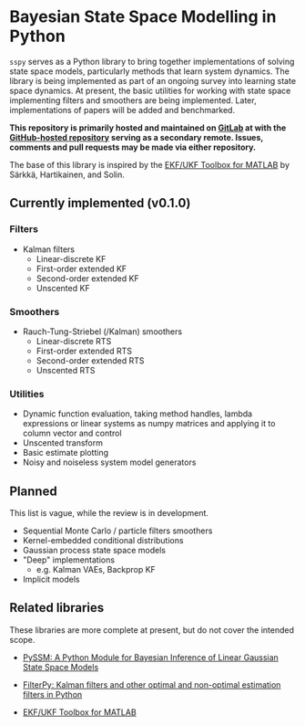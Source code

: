 # Bayesian State Space Modelling in Python

```sspy``` serves as a Python library to bring together implementations of solving state space models, particularly methods that learn system dynamics. The library is being implemented as part of an ongoing survey into learning state space dynamics. At present, the basic utilities for working with state space implementing filters and smoothers are being implemented. Later, implementations of papers will be added and benchmarked.

**This repository is primarily hosted and maintained on [GitLab](https://gitlab.com/wilocw/sspy) at with the [GitHub-hosted repository](https://github.com/wilocw/sspy) serving as a secondary remote. Issues, comments and pull requests may be made via either repository.**

The base of this library is inspired by the [EKF/UKF Toolbox for MATLAB](http://becs.aalto.fi/en/research/bayes/ekfukf/) by Särkkä, Hartikainen, and Solin.

## Currently implemented (v0.1.0)

### Filters
- Kalman filters
    - Linear-discrete KF
    - First-order extended KF
    - Second-order extended KF
    - Unscented KF

### Smoothers
- Rauch-Tung-Striebel (/Kalman) smoothers
    - Linear-discrete RTS
    - First-order extended RTS
    - Second-order extended RTS
    - Unscented RTS

### Utilities
- Dynamic function evaluation, taking method handles, lambda expressions or linear systems as numpy matrices and applying it to column vector and control
- Unscented transform
- Basic estimate plotting
- Noisy and noiseless system model generators

## Planned
This list is vague, while the review is in development.

- Sequential Monte Carlo / particle filters smoothers
- Kernel-embedded conditional distributions
- Gaussian process state space models
- "Deep" implementations
    - e.g. Kalman VAEs, Backprop KF
- Implicit models

## Related libraries
These libraries are more complete at present, but do not cover the intended scope.

- [PySSM: A Python Module for Bayesian Inference of Linear Gaussian State Space Models](https://bitbucket.org/christophermarkstrickland/pyssm)

- [FilterPy: Kalman filters and other optimal and non-optimal estimation filters in Python](https://github.com/rlabbe/filterpy)

- [EKF/UKF Toolbox for MATLAB](http://becs.aalto.fi/en/research/bayes/ekfukf/)
